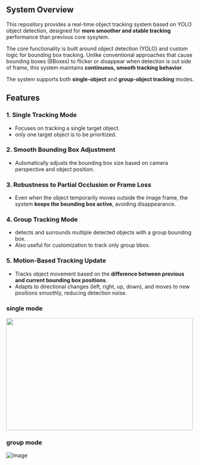 ## System Overview
This repository provides a real-time object tracking system based on YOLO object detection, designed for **more smoother and stable tracking** performance than previous core sysytem. 

The core functionality is built around object detection (YOLO) and custom logic for bounding box tracking. 
Unlike conventional approaches that cause bounding boxes (BBoxes) to flicker or disappear when detection is out side of frame, this system maintains **continuous, smooth tracking behavior**.

The system supports both **single-object** and **group-object tracking** modes.

## Features

### 1. Single Tracking Mode
- Focuses on tracking a single target object.
- only one target object is to be prioritized.

### 2. Smooth Bounding Box Adjustment
- Automatically adjusts the bounding box size based on camera perspective and object position.

### 3. Robustness to Partial Occlusion or Frame Loss
- Even when the object temporarily moves outside the image frame, the system **keeps the bounding box active**, avoiding disappearance.

### 4. Group Tracking Mode
- detects and surrounds multiple detected objects with a group bounding box.
- Also useful for customization to track only group bbox.

### 5. Motion-Based Tracking Update
- Tracks object movement based on the **difference between previous and current bounding box positions**.
- Adapts to directional changes (left, right, up, down), and moves to new positions smoothly, reducing detection noise.

### single mode

<img src="https://github.com/user-attachments/assets/0b0213ec-8a7a-416e-92e9-e59c822d5eae" width="500px" height="300px">


### group mode
![Image](https://github.com/user-attachments/assets/6fce4f9d-33be-4d09-a254-0f96c9a575ab)
